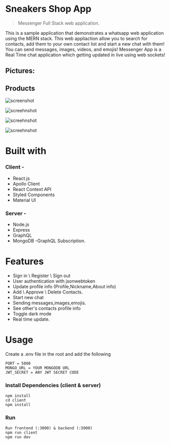 # Sneakers Shop App
> Messenger Full Stack web application.

This is a sample application that demonstrates a whatsapp web application using the MERN stack.
This web appliaction allow you to search for contacts, add them to your own contact list and start a new chat with them!
You can send messages, images, videos, and emojis!
Messenger App is a Real Time chat application which getting updated in live using web sockets!

## Pictures:




## Products
![screenshot](https://github.com/amitshuu/sneakers-shop/blob/master/uploads/Main.png)


![screehnshot](https://github.com/amitshuu/sneakers-shop/blob/master/uploads/ContactInfo.png)


![screehnshot](https://github.com/amitshuu/sneakers-shop/blob/master/uploads/Profile.png)


![screehnshot](https://github.com/amitshuu/sneakers-shop/blob/master/uploads/Darkmode.png)


# Built with

### Client - 
- React.js
- Apollo Client
- React Context API
- Styled Components
- Material UI
### Server - 
- Node.js
- Express
- GraphQL 
- MongoDB
-GraphQL Subscription.

# Features

- Sign in \ Register \ Sign out
- User authentication with jsonwebtoken
- Update profile info (Profile,Nickname,About info)
- Add \ Approve \ Delete Contacts.
- Start new chat
- Sending messages,images,emojis.
- See other's contacts profile info
- Toggle dark mode
- Real time update.

# Usage

Create a .env file in the root and add the following

```
PORT = 5000
MONGO_URL = YOUR MONGODB URL
JWT_SECRET = ANY JWT SECRET CODE
```

### Install Dependencies (client & server)

```
npm install
cd client
npm install
```

### Run
```
Run frontend (:3000) & backend (:5000)
npm run client
npm run dev
```



